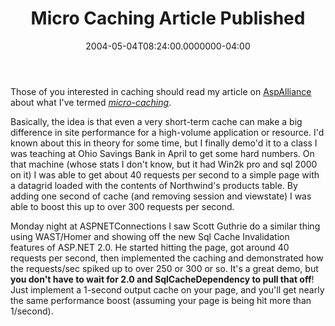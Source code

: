 ﻿---
title: Micro Caching Article Published
date: "2004-05-04T08:24:00.0000000-04:00"
description: Basically, the idea is that even a very short-term cache can make a
featuredImage: img/micro-caching-article-published-featured.png
---

Those of you interested in caching should read my article on [AspAlliance](http://aspalliance.com/) about what I've termed *[micro-caching](http://aspalliance.com/251)*.

Basically, the idea is that even a very short-term cache can make a big difference in site performance for a high-volume application or resource. I'd known about this in theory for some time, but I finally demo'd it to a class I was teaching at Ohio Savings Bank in April to get some hard numbers. On that machine (whose stats I don't know, but it had Win2k pro and sql 2000 on it) I was able to get about 40 requests per second to a simple page with a datagrid loaded with the contents of Northwind's products table. By adding one second of cache (and removing session and viewstate) I was able to boost this up to over 300 requests per second.

Monday night at ASPNETConnections I saw Scott Guthrie do a similar thing using WAST/Homer and showing off the new Sql Cache Invalidation features of ASP.NET 2.0. He started hitting the page, got around 40 requests per second, then implemented the caching and demonstrated how the requests/sec spiked up to over 250 or 300 or so. It's a great demo, but **you don't have to wait for 2.0 and SqlCacheDependency to pull that off**! Just implement a 1-second output cache on your page, and you'll get nearly the same performance boost (assuming your page is being hit more than 1/second).

